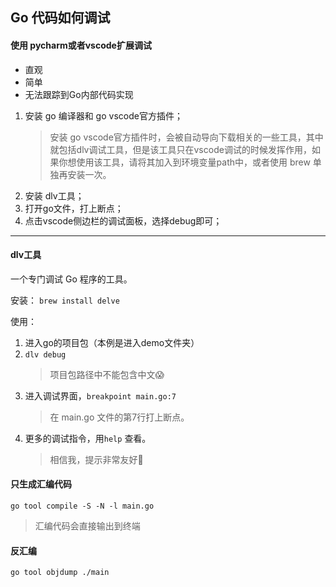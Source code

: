 ## Go 代码如何调试

#### 使用 pycharm或者vscode扩展调试
* 直观
* 简单
* 无法跟踪到Go内部代码实现
  
1. 安装 go 编译器和 go vscode官方插件；
   > 安装 go vscode官方插件时，会被自动导向下载相关的一些工具，其中就包括dlv调试工具，但是该工具只在vscode调试的时候发挥作用，如果你想使用该工具，请将其加入到环境变量path中，或者使用 brew 单独再安装一次。
2. 安装 dlv工具；
3. 打开go文件，打上断点；
4. 点击vscode侧边栏的调试面板，选择debug即可；
   
---

#### dlv工具
一个专门调试 Go 程序的工具。

安装：
`brew install delve`

使用：
1. 进入go的项目包（本例是进入demo文件夹）
2. `dlv debug`
   > 项目包路径中不能包含中文😱
3. 进入调试界面，`breakpoint main.go:7`
   > 在 main.go 文件的第7行打上断点。
4. 更多的调试指令，用`help` 查看。
   > 相信我，提示非常友好🤩


#### 只生成汇编代码
`go tool compile -S -N -l main.go`
> 汇编代码会直接输出到终端


#### 反汇编
`go tool objdump ./main`
